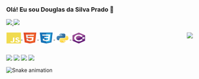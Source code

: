 ### Olá! Eu sou Douglas da Silva Prado 👋

<div>
  <a href="https://github.com/DouglasSilvaPrado">
  <img height="180em" src="https://github-readme-stats.vercel.app/api?username=DouglasSilvaPrado&show_icons=true&theme=dracula&include_all_commits=true&count_private=true"/>
  <img height="180em" src="https://github-readme-stats.vercel.app/api/top-langs/?username=DouglasSilvaPrado&layout=compact&langs_count=7&theme=dracula"/>
</div>
 
<div style="display: inline_block"><br>
  <img align="center" alt="Douglas-Js" height="30" width="40" src="https://raw.githubusercontent.com/devicons/devicon/master/icons/javascript/javascript-plain.svg">
  <img align="center" alt="Douglas-HTML" height="30" width="40" src="https://raw.githubusercontent.com/devicons/devicon/master/icons/html5/html5-original.svg">
  <img align="center" alt="Douglas-CSS" height="30" width="40" src="https://raw.githubusercontent.com/devicons/devicon/master/icons/css3/css3-original.svg">
  <img align="center" alt="Douglas-Python" height="30" width="40" src="https://raw.githubusercontent.com/devicons/devicon/master/icons/python/python-original.svg">
  <img align="center" alt="Douglas-Csharp" height="30" width="40" src="https://raw.githubusercontent.com/devicons/devicon/master/icons/csharp/csharp-original.svg">
  <img align="right" height="180em alt="Douglas-Avatar" src="https://lh3.googleusercontent.com/V4BHmhIQ7YXs_uBlSXBAZvAE8giZGQmy24fJnTQ92I_XH2SsBMCHFMhUHyXA5YYtgJE380WWWZvPFixpdUlpd_gp2X8Fu5yz3gZBZuRKShx_gSgLV3-RfWNYCpzo_j9V18nf2BCTFykdFo4G6lLrYBrFHJZks5WA-mV3pPr90QoAZT_6kMOmf55Q0rpa5MS3F9Eump-TVUhaNJyUcScICMEVssEMDexzAD6FhT2k3gRJdL2RMYqo2FKcGf-pjrToVzZcgnW_DJ5pzg4jWxQgvXWRicDZEnqzmapjtPXqJf7h0uUL3QzMjqw3XfCWxMQbIn0SezsIyRYhli_yZrqj-2vAROQrOb2do99U0QGaaIpqCjH8xBtFQDT_lE0rKc8j_ErlX3DXFGxDqbDHqc7c92zLYSmYS-kiaqojTwh7iTT4KdWKkZGpkypvqiTvKeZISFSqx1-hez-7T4t1ArlquFvG8Pkrh7UK73t8DgLbVNrXBGR_drxhWOilRydDYajXgvYSNNVzJIwlOZIFkBjBaeKlfetm4i6ZOLPl0VGkc3zub9iUkYMDbG_XjQcub3vqwGn4E2axXb7EHiQwuhQXY_wBvDfnGD2wVQVVbdkT_BNekF-2L8X_hTYTsSlBXDZZ7o5hY5aLX_YTk5eV7h3HtFnP1_k7pDqpU-cYa9pndJAVvlxjLTLlJYf-rruR44cQrZhzZ7HWxe4dE4CDdxRN7Q=s400-no?authuser=2">
</div>
  
##

<div>
<!--     <a href="" target="_blank"><img src="https://img.shields.io/badge/YouTube-FF0000?style=for-the-badge&logo=youtube&logoColor=white" target="_blank"></a> -->
  <a href="https://www.instagram.com/douglas_silva_prado/" target="_blank"><img src="https://img.shields.io/badge/-Instagram-%23E4405F?style=for-the-badge&logo=instagram&logoColor=white" target="_blank"></a>
 <a href="https://discord.com/channels/Douglas_Prado#0880" target="_blank"><img src="https://img.shields.io/badge/Discord-7289DA?style=for-the-badge&logo=discord&logoColor=white" target="_blank"></a> 
  <a href = "mailto:douglassilvadaprado@gmail.com"><img src="https://img.shields.io/badge/-Gmail-%23333?style=for-the-badge&logo=gmail&logoColor=white" target="_blank"></a>
  <a href="https://www.linkedin.com/in/douglas-da-silva-prado-2633b8130/" target="_blank"><img src="https://img.shields.io/badge/-LinkedIn-%230077B5?style=for-the-badge&logo=linkedin&logoColor=white" target="_blank"></a> 
</div>

  ![Snake animation](https://github.com/DouglasSilvaPrado/DouglasSilvaPrado/blob/output/github-contribution-grid-snake.svg)
